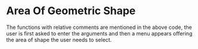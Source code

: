 # Area Of Geometric Shape

The functions with relative comments are mentioned in the above code, the user is first asked to enter the arguments and then a menu appears offering the area of shape the user needs to select.
